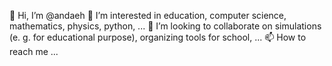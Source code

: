 👋 Hi, I’m @andaeh
👀 I’m interested in education, computer science, mathematics, physics, python, ...
💞️ I’m looking to collaborate on simulations (e. g. for educational purpose), organizing tools for school, ...
📫 How to reach me ...

<!---
andaeh/andaeh is a ✨ special ✨ repository because its `README.md` (this file) appears on your GitHub profile.
You can click the Preview link to take a look at your changes.
--->

